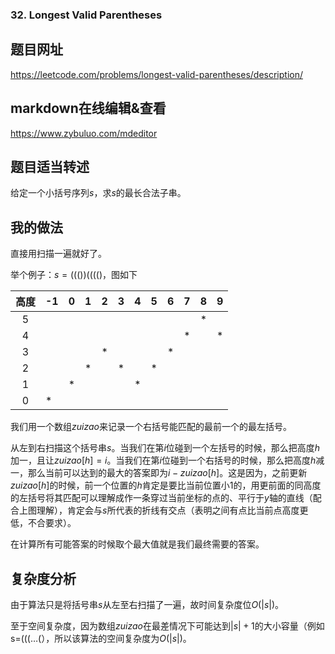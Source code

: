 ###  32. Longest Valid Parentheses

## 题目网址
https://leetcode.com/problems/longest-valid-parentheses/description/
## markdown在线编辑&查看
https://www.zybuluo.com/mdeditor
## 题目适当转述
给定一个小括号序列$s$，求$s$的最长合法子串。

## 我的做法
直接用扫描一遍就好了。

举个例子：$s=((())(((()$，图如下

|高度|-1| 0| 1| 2| 3| 4| 5| 6| 7| 8| 9|
|:--:|--|--|--|--|--|--|--|--|--|--|--|
| 5  |  |  |  |  |  |  |  |  |  | *|  |
| 4  |  |  |  |  |  |  |  |  | *|  | *|
| 3  |  |  |  | *|  |  |  | *|  |  |  |
| 2  |  |  | *|  | *|  | *|  |  |  |  |
| 1  |  | *|  |  |  | *|  |  |  |  |  |
| 0  | *|  |  |  |  |  |  |  |  |  |  |

我们用一个数组$zuizao$来记录一个右括号能匹配的最前一个的最左括号。

从左到右扫描这个括号串$s$。当我们在第$i$位碰到一个左括号的时候，那么把高度$h$加一，且让$zuizao[h]=i$。当我们在第$i$位碰到一个右括号的时候，那么把高度$h$减一，那么当前可以达到的最大的答案即为$i-zuizao[h]$。这是因为，之前更新$zuizao[h]$的时候，前一个位置的$h$肯定是要比当前位置小$1$的，用更前面的同高度的左括号将其匹配可以理解成作一条穿过当前坐标的点的、平行于$y$轴的直线（配合上图理解），肯定会与$s$所代表的折线有交点（表明之间有点比当前点高度更低，不合要求）。

在计算所有可能答案的时候取个最大值就是我们最终需要的答案。

## 复杂度分析
由于算法只是将括号串$s$从左至右扫描了一遍，故时间复杂度位$O(|s|)$。

至于空间复杂度，因为数组$zuizao$在最差情况下可能达到$|s|+1$的大小容量（例如s=$(((\ldots($），所以该算法的空间复杂度为$O(|s|)$。

